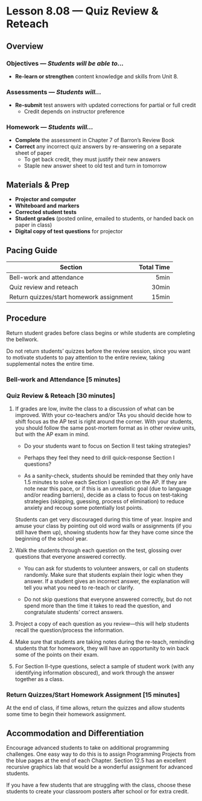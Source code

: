 Lesson 8.08 — Quiz Review & Reteach
====================================================================================================

Overview
--------
### Objectives — _Students will be able to…_
- **Re-learn or strengthen** content knowledge and skills from Unit 8.

### Assessments — _Students will…_
- **Re-submit** test answers with updated corrections for partial or full credit
  - Credit depends on instructor preference

### Homework — _Students will…_
- **Complete** the assessment in Chapter 7 of Barron’s Review Book
- **Correct** any incorrect quiz answers by re-answering on a separate sheet of paper
  - To get back credit, they must justify their new answers
  - Staple new answer sheet to old test and turn in tomorrow


Materials & Prep
----------------
- **Projector and computer**
- **Whiteboard and** **markers**
- **Corrected student tests**
- **Student grades** (posted online, emailed to students, or handed back on paper in class)
- **Digital copy of test questions** for projector


Pacing Guide
------------
| Section                                  | Total Time |
|------------------------------------------|-----------:|
| Bell-work and attendance                 |       5min |
| Quiz review and reteach                  |      30min |
| Return quizzes/start homework assignment |      15min |


Procedure
---------
Return student grades before class begins or while students are completing the bellwork.

Do not return students’ quizzes before the review session, since you want to motivate students to
pay attention to the entire review, taking supplemental notes the entire time.

### Bell-work and Attendance \[5 minutes\]

### Quiz Review & Reteach \[30 minutes\]

1. If grades are low, invite the class to a discussion of what can be improved. With your
   co-teachers and/or TAs you should decide how to shift focus as the AP test is right around the
   corner. With your students, you should follow the same post-mortem format as in other review
   units, but with the AP exam in mind.

   - Do your students want to focus on Section II test taking strategies?

   - Perhaps they feel they need to drill quick-response Section I questions?

   - As a sanity-check, students should be reminded that they only have 1.5 minutes to solve each
     Section I question on the AP. If they are note near this pace, or if this is an unrealistic
     goal (due to language and/or reading barriers), decide as a class to focus on test-taking
     strategies (skipping, guessing, process of elimination) to reduce anxiety and recoup some
     potentially lost points.

   Students can get very discouraged during this time of year. Inspire and amuse your class by
   pointing out old word walls or assignments (if you still have them up), showing students how far
   they have come since the beginning of the school year.

2. Walk the students through each question on the test, glossing over questions that everyone
   answered correctly.

   - You can ask for students to volunteer answers, or call on students randomly. Make sure that
     students explain their logic when they answer. If a student gives an incorrect answer, the
     explanation will tell you what you need to re-teach or clarify.

   - Do not skip questions that everyone answered correctly, but do not spend more than the time it
     takes to read the question, and congratulate students’ correct answers.

3. Project a copy of each question as you review—this will help students recall the question/process
   the information.

4. Make sure that students are taking notes during the re-teach, reminding students that for
   homework, they will have an opportunity to win back some of the points on their exam.

5. For Section II-type questions, select a sample of student work (with any identifying information
   obscured), and work through the answer together as a class.

### Return Quizzes/Start Homework Assignment \[15 minutes\]
At the end of class, if time allows, return the quizzes and allow students some time to begin their
homework assignment.


Accommodation and Differentiation
---------------------------------
Encourage advanced students to take on additional programming challenges. One easy way to do this is
to assign Programming Projects from the blue pages at the end of each Chapter. Section 12.5 has an
excellent recursive graphics lab that would be a wonderful assignment for advanced students.

If you have a few students that are struggling with the class, choose these students to create your
classroom posters after school or for extra credit.
